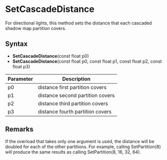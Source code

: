 # SetCascadeDistance

For directional lights, this method sets the distance that each cascaded shadow map partition covers.

## Syntax

- **SetCascadeDistance**(const float p0)
- **SetCascadeDistance**(const float p0, const float p1, const float p2, const float p3)

| Parameter | Description |
|---|---|
| p0 | distance first partition covers |
| p1 | distance second partition covers |
| p2 | distance third partition covers |
| p3 | distance fourth partition covers |

## Remarks

If the overload that takes only one argument is used, the distance will be doubled for each of the other partitions. For example, calling SetPartition(8) will produce the same results as calling SetPartition(8, 16, 32, 64).
